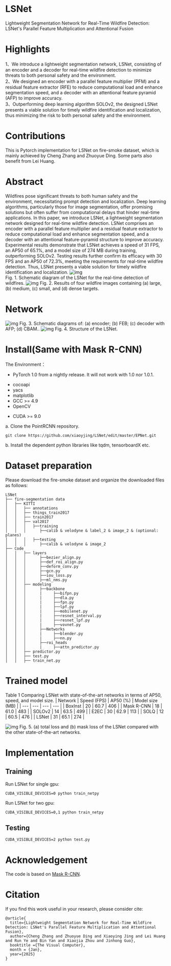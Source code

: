 # LSNet
Lightweight Segmentation Network for Real-Time Wildfire Detection: LSNet's Parallel Feature Multiplication and Attentional Fusion
# Highlights
1、We introduce a lightweight segmentation network, LSNet, consisting of an encoder and a decoder for real-time wildfire detection to minimize threats to both personal safety and the environment.\
2、We designed an encoder with a parallel feature multiplier (PFM) and a residual feature extractor (RFE) to reduce computational load and enhance segmentation speed, and a decoder with an attentional feature pyramid (AFP) to improve accuracy.\
3、Outperforming deep learning algorithm SOLOv2, the designed LSNet presents a viable solution for timely wildfire identification and localization, thus minimizing the risk to both personal safety and the environment.
# Contributions
This is Pytorch implementation for LSNet on fire-smoke dataset, which is mainly achieved by Cheng Zhang and Zhuoyue Ding. Some parts also benefit from Lei Huang.
# Abstract
Wildfires pose significant threats to both human safety and the environment, necessitating prompt detection and localization. Deep learning algorithms, particularly those for image segmentation, offer promising solutions but often suffer from computational delays that hinder real-time applications. In this paper, we introduce LSNet, a lightweight segmentation network designed for real-time wildfire detection. LSNet comprises an encoder with a parallel feature multiplier and a residual feature extractor to reduce computational load and enhance segmentation speed, and a decoder with an attentional feature-pyramid structure to improve accuracy. Experimental results demonstrate that LSNet achieves a speed of 31 FPS, an AP50 of 65.1%, and a model size of 274 MB during training, outperforming SOLOv2. Testing results further confirm its efficacy with 30 FPS and an AP50 of 72.3%, meeting the requirements for real-time wildfire detection. Thus, LSNet presents a viable solution for timely wildfire identification and localization.
![img](https://github.com/xiaoyjing/LSNet/blob/master/img/1.png)\
Fig. 1. Schematic diagram of the LSNet for the real-time detection of wildfires.
![img](https://github.com/xiaoyjing/LSNet/blob/master/img/3.png)
Fig. 2. Results of four wildfire images containing (a) large, (b) medium, (c) small, and (d) dense targets.
# Network
![img](https://github.com/xiaoyjing/LSNet/blob/master/img/4.png)
Fig. 3. Schematic diagrams of: (a) encoder; (b) FEB; (c) decoder with AFP; (d) CBAM..
![img](https://github.com/xiaoyjing/LSNet/blob/master/img/2.png)
Fig. 4. Structure of the LSNet.
# Install(Same with Mask R-CNN)
The Environment：

- PyTorch 1.0 from a nightly release. It will not work with 1.0 nor 1.0.1. 
* cocoapi
* yacs
* matplotlib
* GCC >= 4.9
* OpenCV
+ CUDA >= 9.0

a. Clone the PointRCNN repository.
```
git clone https://github.com/xiaoyjing/LSNet/edit/master/EPNet.git
```
b. Install the dependent python libraries like tqdm, tensorboardX  etc.
# Dataset preparation
Please download the fire-smoke dataset and organize the downloaded files as follows:
```
LSNet
├── fire-segmentation data
│   ├── KITTI
│   │   ├── annotations
│   │   ├── things_train2017
│   │   ├── train2017
│   │   ├── val2017
│   │   │   ├──training
│   │   │      ├──calib & velodyne & label_2 & image_2 & (optional: planes)
│   │   │   ├──testing
│   │   │      ├──calib & velodyne & image_2
├── Code
│   │   ├── layers
│   │   │      ├──bezier_align.py
│   │   │      ├──def_roi_align.py
│   │   │      ├──deform_conv.py
│   │   │      ├──gcn.py
│   │   │      ├──iou_loss.py
│   │   │      ├──ml_nms.py
│   │   ├── modeling
│   │   │      ├──backbone
│   │   │      |     ├──bifpn.py
│   │   │      |     ├──dla.py
│   │   │      |     ├──fpn.py
│   │   │      |     ├──lpf.py
│   │   │      |     ├──mobilenet.py
│   │   │      |     ├──resnet_interval.py
│   │   │      |     ├──resnet_lpf.py
│   │   │      |     ├──vovnet.py
│   │   │      ├──Networks
│   │   │      |     ├──blender.py
│   │   │      |     ├──nn.py
│   │   │      ├──roi_heads
│   │   │      |     ├──attn_predictor.py
│   │   ├── predictor.py
│   │   ├── test.py
│   │   ├── train_net.py
```
# Trained model
Table 1 Comparing LSNet with state-of-the-art networks in terms of AP50, speed, and model size.
| Network | Speed (FPS) | AP50 (%) | Model size (MB) |
| --- | --- | --- | --- |
| BoxInst | 20 | 60.7 | 406 |
| Mask R-CNN | 18 | 61.0 | 483 |
| SOLOv2 | 14 | 63.5 | 499 |
| E2EC | 30 | 62.9 | 113 |
| SOLQ | 12 | 60.5 | 476 |
| LSNet | 31 | 65.1 | 274 |

![img](https://github.com/xiaoyjing/LSNet/blob/master/img/5.png)
Fig. 5. (a) total loss and (b) mask loss of the LSNet compared with the other state-of-the-art networks.
# Implementation
## Training
Run LSNet for single gpu:
```
CUDA_VISIBLE_DEVICES=0 python train_netpy
```
Run LSNet for two gpu:
```
CUDA_VISIBLE_DEVICES=0,1 python train_netpy
```
## Testing
```
CUDA_VISIBLE_DEVICES=2 python test.py
```
# Acknowledgement
The code is based on [Mask R-CNN](https://gitcode.com/gh_mirrors/ma/maskrcnn-benchmark/tree/main).
# Citation
If you find this work useful in your research, please consider cite:
```
@article{
  title={Lightweight Segmentation Network for Real-Time Wildfire Detection: LSNet's Parallel Feature Multiplication and Attentional Fusion},
  author={Cheng Zhang and Zhuoyue Ding and Xiaoying Jing and Lei Huang and Run Ye and Bin Yan and Xiaojia Zhou and Jinhong Guo},
  booktitle ={The Visual Computer},
  month = {Jan},
  year={2025}
}
```
